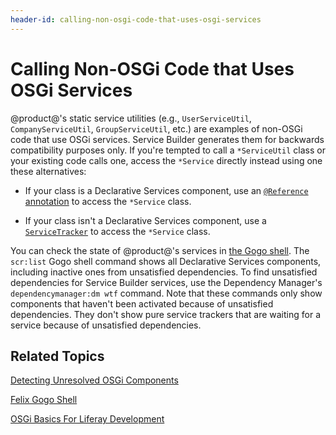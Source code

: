 ```yaml
---
header-id: calling-non-osgi-code-that-uses-osgi-services
---
```


# Calling Non-OSGi Code that Uses OSGi Services

@product@'s static service utilities (e.g., `UserServiceUtil`,
`CompanyServiceUtil`, `GroupServiceUtil`, etc.) are examples of non-OSGi code
that use OSGi services. Service Builder generates them for backwards
compatibility purposes only. If you're tempted to call a `*ServiceUtil` class or
your existing code calls one, access the `*Service` directly instead using one
these alternatives:

-   If your class is a Declarative Services component, use an
    [`@Reference` annotation](/docs/7-1/tutorials/-/knowledge_base/t/osgi-services-and-dependency-injection-with-declarative-services)
    to access the `*Service` class.

-   If your class isn't a Declarative Services component, use a
    [`ServiceTracker`](/docs/7-1/tutorials/-/knowledge_base/t/service-trackers)
    to access the `*Service` class. 

You can check the state of @product@'s services in 
[the Gogo shell](/docs/7-1/reference/-/knowledge_base/r/using-the-felix-gogo-shell).
The `scr:list` Gogo shell command shows all Declarative Services components,
including inactive ones from unsatisfied dependencies. To find unsatisfied
dependencies for Service Builder services, use the Dependency Manager's
`dependencymanager:dm wtf` command. Note that these commands only show
components that haven't been activated because of unsatisfied dependencies. They
don't show pure service trackers that are waiting for a service because of
unsatisfied dependencies. 

## Related Topics

[Detecting Unresolved OSGi Components](/docs/7-1/tutorials/-/knowledge_base/t/detecting-unresolved-osgi-components)

[Felix Gogo Shell](/docs/7-1/reference/-/knowledge_base/r/using-the-felix-gogo-shell)

[OSGi Basics For Liferay Development](/docs/7-1/tutorials/-/knowledge_base/t/osgi-basics-for-liferay-development)
